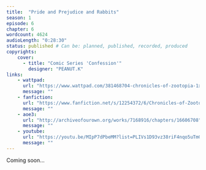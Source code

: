 ```yaml
---
title:  "Pride and Prejudice and Rabbits"
season: 1
episode: 6
chapter: 6
wordcount: 4624
audioLength: "0:28:30"
status: published # Can be: planned, published, recorded, produced
copyrights:
    cover:
      - title: "Comic Series 'Confession'"
        designer: "PEANUT.K"
links:
    - wattpad:
      url: "https://www.wattpad.com/381468704-chronicles-of-zootopia-1x06-pride-and-prejudice"
      message: ""
    - fanfiction:
      url: "https://www.fanfiction.net/s/12254372/6/Chronicles-of-Zootopia"
      message: ""
    - aoe3:
      url: "http://archiveofourown.org/works/7168916/chapters/16606708"
      message: ""
    - youtube:
      url: "https://youtu.be/MIpP7dPbeMM?list=PLIVs1D93vz38riF4nqo5uTmGpoU1yWeko"
      message: ""
---
```

Coming soon...